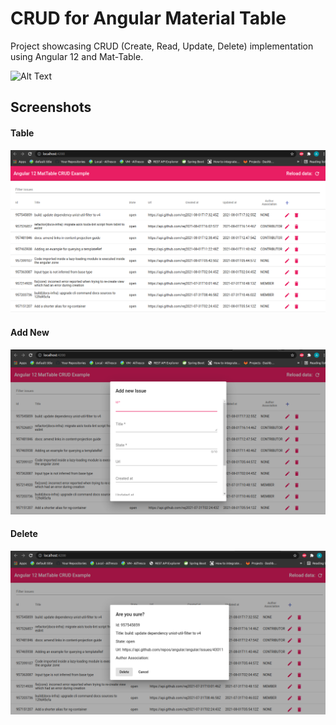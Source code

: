 # CRUD for Angular Material Table

Project showcasing CRUD (Create, Read, Update, Delete) implementation using Angular 12 and Mat-Table. 

![Alt Text](https://i.imgur.com/QcXMtzK.gif)

## Screenshots

<h4> Table </h4>

![springbootrocks](https://github.com/ajkr195/AngularCRUD_MatModal/blob/main/screenshots/1.png)

<h4> Add New </h4>

![springbootrocks](https://github.com/ajkr195/AngularCRUD_MatModal/blob/main/screenshots/2.png)

<h4> Delete </h4>

![springbootrocks](https://github.com/ajkr195/AngularCRUD_MatModal/blob/main/screenshots/3.png)
